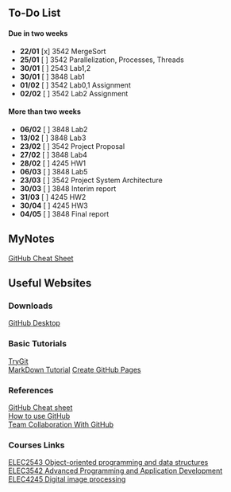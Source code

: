 
## To-Do List
#### Due in two weeks
- **22/01** [x] 3542 MergeSort
- **25/01** [ ] 3542 Parallelization, Processes, Threads 
- **30/01** [ ] 2543 Lab1,2
- **30/01** [ ] 3848 Lab1
- **01/02** [ ] 3542 Lab0,1 Assignment
- **02/02** [ ] 3542 Lab2 Assignment

#### More than two weeks
- **06/02** [ ] 3848 Lab2
- **13/02** [ ] 3848 Lab3
- **23/02** [ ] 3542 Project Proposal
- **27/02** [ ] 3848 Lab4
- **28/02** [ ] 4245 HW1
- **06/03** [ ] 3848 Lab5
- **23/03** [ ] 3542 Project System Architecture
- **30/03** [ ] 3848 Interim report
- **31/03** [ ] 4245 HW2
- **30/04** [ ] 4245 HW3
- **04/05** [ ] 3848 Final report
## MyNotes
[GitHub Cheat Sheet](GitHubCheatSheet.md)

## Useful Websites
### Downloads
[GitHub Desktop](https://desktop.github.com/)
### Basic Tutorials
[TryGit](https://try.github.io/levels/1/challenges/1)  
[MarkDown Tutorial](https://www.markdowntutorial.com/lesson/1/)
[Create GitHub Pages](http://www.cnblogs.com/purediy/archive/2013/03/07/2948892.html)
### References
[GitHub Cheat sheet](https://github.com/tiimgreen/github-cheat-sheet/blob/master/README.zh-tw.md)  
[How to use GitHub](https://github.com/xirong/my-git/blob/master/how-to-use-github.md)  
[Team Collaboration With GitHub](https://code.tutsplus.com/articles/team-collaboration-with-github--net-29876)

### Courses Links
[ELEC2543 Object-oriented programming and data structures](https://learning.hku.hk/courses/course-v1:HKU+ELEC2543+201718/courseware/88af514f0650449683f974f6474e49b2/)  
[ELEC3542 Advanced Programming and Application Development](https://learning.hku.hk/courses/course-v1:HKU+ELEC3542+201718/info)  
[ELEC4245 Digital image processing](https://www.eee.hku.hk/~elec4245/sp18/)
